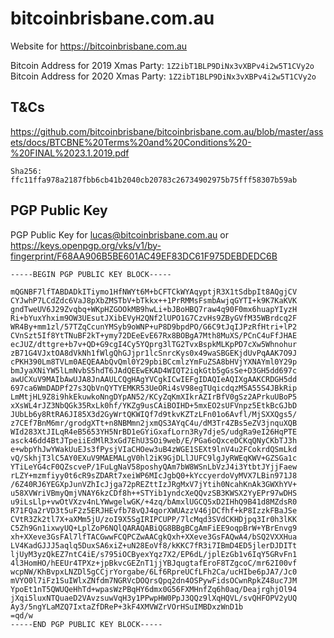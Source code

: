 # bitcoinbrisbane.com.au
Website for https://bitcoinbrisbane.com.au

Bitcoin Address for 2019 Xmas Party: `1Z2ibT1BLP9DiNx3vXBPv4i2w5T1CVy2o`
Bitcoin Address for 2020 Xmas Party: `1Z2ibT1BLP9DiNx3vXBPv4i2w5T1CVy2o`

## T&Cs
https://github.com/bitcoinbrisbane/bitcoinbrisbane.com.au/blob/master/assets/docs/BTCBNE%20Terms%20and%20Conditions%20-%20FINAL%2023.1.2019.pdf 

`Sha256: ffc11ffa978a2187fbb6cb41b2040cb20783c26734902975b75fff58307b59ab`

## PGP Public Key

PGP Public Key for lucas@bitcoinbrisbane.com.au or https://keys.openpgp.org/vks/v1/by-fingerprint/F68AA906B5BE601AC49EF83DC61F975DEBDEDC6B

```text
-----BEGIN PGP PUBLIC KEY BLOCK-----

mQGNBF7lfTABDADkITiymo1HfNWYt6M+bCFTCkWYAqyptjR3X1tSdbpIt8AQgjCV
CYJwhP7LCdZdc6VaJ8pXbZMSTbV+bTkkx++1PrRMMsFsmbAwjqGYTI+k9K7KaKVK
gndTweUV6J29Zvqbq+WKpHZGOOkMB9hwLi+bJBoHBQ7raw4q90F0mx6huapYIyzH
Ri+bYuxYhxim9OW3UEsutJXibEVyH2QNf2lUPO1G7CzvHs9ZByGVfM35WBrdcq2F
WR4By+mm1zl/57TZqCcunYMSyb9oWNP+uP8D9bpdPO/G6C9tJqIJPzRfHtri+lP2
CVnSzt5If8YtTNuBF2kT+ymy72DEeEvE67Rx8BOBgA7Mth8MuXS/PCnC4uFfJHAE
ecJUZ/dttgre+b7v+QD+G9cgI4Cy5YQprg3lTG2TvxBspkMLKpPD7cXw5Whnohur
zB71G4VJxtOA8dVkNh1fWlgQhGJjpr1lcSnrcKys0x49waSBGEKjdUvPqAAK7O9J
cPKH390Lm8TVLm0AEQEAAbQvQml0Y29pbiBCcmlzYmFuZSA8bHVjYXNAYml0Y29p
bmJyaXNiYW5lLmNvbS5hdT6JAdQEEwEKAD4WIQT2iqkGtb5gGsSe+D3GH5dd697c
awUCXuV9MAIbAwUJA8JnAAULCQgHAgYVCgkICwIEFgIDAQIeAQIXgAAKCRDGH5dd
697ca6WmDADPf27s3QbVnQYTYEMKR53UeORi4sV98egTUqicdqzMSA55S4JBkRip
LmMtjHL9Z8i9hkEkuwkoNngDYpAN52/KCyZqKmXIkrAZIrBfV0gSz2APrkuUBoP5
xXsWL4rJZ3NbQGk35RxLk0hf/YKZg9usCAiBOIHD+5mxEO2sUFVnpz5EtkBcGJbD
JUbLb6y8RtRA6JI85X3d2GyWrtQKWIQf7d9tkvKZTzLFn01o6Avfl/MjSXXQgs5/
z7CEf7BnM6mr/grodgXTt+n8NBMmn2jxmQS3AYqC4u/dM3Tr4ZBs5eZV3jnquXQB
WId283XtJILqR4eB5653YH5NrBD1eGYiGxafLorn3Ry7djeS/udgRa9eI26HqPTE
asck46dd4BtJTpeiiEdMlR3xGd7EhU3SOi9web/E/PGa6oQxceDCKqQNyCKbTJ3h
e+wbpYhJwYWakUuEJs3fPysjVIaCHOew3uB4zWGE1SEXt9lnV4u2FCokrdQSmLkd
vQ/SkhjT3lC5AY0EXuV9MAEMALgV0hl2iK9GjDLlJUFC9lgJyRWEqKWV+GZSGa1c
YTiLeYG4cF0QZscveP/1FuLgNaV58poshyQAm7bW8WSnLbVzJ4i3YtbtJYjjFaew
rLZY+mzmfiyy0t6cR9sZDARt7xeiWP6MIcJgbQ0+kYccyerdoVyMVX7LBin971J8
/6Z40RJ6YEGXpJunVZhIcJjga72pREZttIzJRgMxV7jYtih0NcahKnAk3GWXhYV+
u58XVWriVBmyQmjVNAY6kzCDf8h++STYib1yndcXeQQvzSB3KWSX2YyEPr97wDHS
u9iLsLlp+vwOtVXzv4nLYWwgelwGK/+4zq/bAmxlUGCQ5xD2IHhQ9B41d8MZdsR0
R71FQa2rVD3t5uF2z5ERJHEvfb78vQJ4qorXWUAzzV46jDCfhf+kP8IzzkFBaJSe
CVtR3Zk2tl7X+aXMm5jU/zoI9X5SgIRIPCUPP/7lcMqd3SVdCKHDjpq3Ir0h3lKK
C5Zh9Gn1ixwyUQ+LplZoP6NQlQARAQABiQG8BBgBCgAmFiEE9oqpBrW+YBrEnvg9
xh+XXeve3GsFAl7lfTACGwwFCQPCZwAACgkQxh+XXeve3GsFAQwA4/bSQ2VXXHua
LV4KadGJJJ5aqlq5DuxSA6xiZ+uN28EoVf8/kKKC7fR3i7IBmD4ED5jlerDJDITt
ljUyM3yzQkEZ7ntC4iE/s795iOCByexYqz7X2/EP6dL/jplEzGb1v6IqY5GRvFn1
4l3HomHO/hEEUr4TPXz+jpBkvcGEZnT1jjYBJqugtafEroF8TZgcoC/mr62I00vf
wcpNW/KhBvpxLNZDl5gCCjrYorgabe/6Lf6RpreUCfLFh2Ca/ucHIbe6pJA7/Jc0
mVYO0l7iFz1SuIWlxZNfdm7NGRVcDOQrsQpq2dn4OSPywFidsOCwnRpkZ48uc7JM
YpoEt1nT5QWUQeHhTd+wpasWzPBqHY6dmx0G56FXMHnfZq6h0aq/DeajrghjOl94
jXqi5luxNTQuaeD2VAvzsuwVqH3y1PPwpHW0PpJ3QQz9lXqHQVL/svQHFOPV2yUQ
Ay3/5ngYLaMZQ7IxtaZfDReP+3kF4XMVWZrVOrHSuIMBDxzWnD1b
=qd/w
-----END PGP PUBLIC KEY BLOCK-----
```
